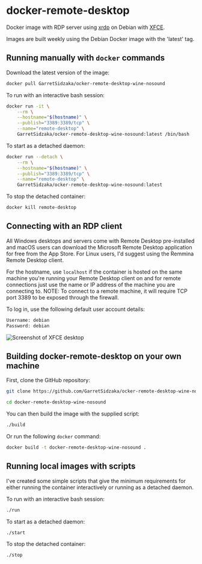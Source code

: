 # docker-remote-desktop

Docker image with RDP server using [xrdp](http://xrdp.org) on Debian with [XFCE](https://xfce.org).

Images are built weekly using the Debian Docker image with the 'latest' tag.

## Running manually with `docker` commands

Download the latest version of the image:

```bash
docker pull GarretSidzaka/ocker-remote-desktop-wine-nosound
```

To run with an interactive bash session:

```bash
docker run -it \
    --rm \
    --hostname="$(hostname)" \
    --publish="3389:3389/tcp" \
    --name="remote-desktop" \
    GarretSidzaka/ocker-remote-desktop-wine-nosound:latest /bin/bash
```

To start as a detached daemon:

```bash
docker run --detach \
    --rm \
    --hostname="$(hostname)" \
    --publish="3389:3389/tcp" \
    --name="remote-desktop" \
    GarretSidzaka/ocker-remote-desktop-wine-nosound:latest
```

To stop the detached container:

```bash
docker kill remote-desktop
```

## Connecting with an RDP client

All Windows desktops and servers come with Remote Desktop pre-installed and macOS users can download the Microsoft Remote Desktop application for free from the App Store.  For Linux users, I'd suggest using the Remmina Remote Desktop client.

For the hostname, use `localhost` if the container is hosted on the same machine you're running your Remote Desktop client on and for remote connections just use the name or IP address of the machine you are connecting to.
NOTE: To connect to a remote machine, it will require TCP port 3389 to be exposed through the firewall.

To log in, use the following default user account details:

```bash
Username: debian
Password: debian
```

![Screenshot of XFCE desktop](https://raw.githubusercontent.com/ilichevns/docker-remote-desktop/master/screenshot_2.png)

## Building docker-remote-desktop on your own machine

First, clone the GitHub repository:

```bash
git clone https://github.com/GarretSidzaka/ocker-remote-desktop-wine-nosound.git

cd docker-remote-desktop-wine-nosound
```

You can then build the image with the supplied script:

```bash
./build
```

Or run the following `docker` command:

```bash
docker build -t docker-remote-desktop-wine-nosound .
```

## Running local images with scripts

I've created some simple scripts that give the minimum requirements for either running the container interactively or running as a detached daemon.

To run with an interactive bash session:

```bash
./run
```

To start as a detached daemon:

```bash
./start
```

To stop the detached container:

```bash
./stop
```
